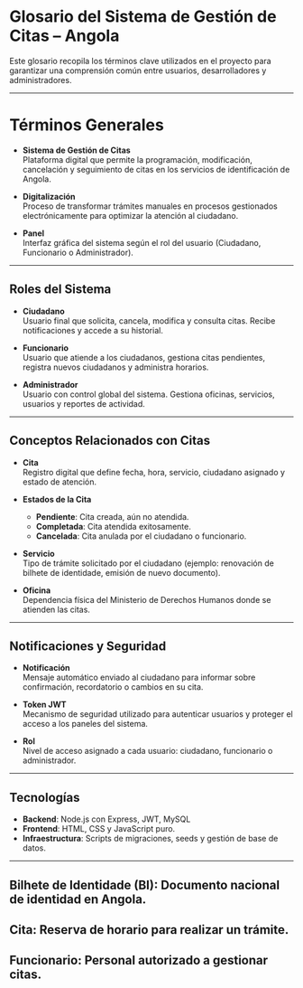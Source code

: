 #  Glosario del Sistema de Gestión de Citas – Angola

Este glosario recopila los términos clave utilizados en el proyecto para garantizar una comprensión común entre usuarios, desarrolladores y administradores.

---

# Términos Generales

- **Sistema de Gestión de Citas**  
  Plataforma digital que permite la programación, modificación, cancelación y seguimiento de citas en los servicios de identificación de Angola.

- **Digitalización**  
  Proceso de transformar trámites manuales en procesos gestionados electrónicamente para optimizar la atención al ciudadano.

- **Panel**  
  Interfaz gráfica del sistema según el rol del usuario (Ciudadano, Funcionario o Administrador).

---

##  Roles del Sistema

- **Ciudadano**  
  Usuario final que solicita, cancela, modifica y consulta citas. Recibe notificaciones y accede a su historial.

- **Funcionario**  
  Usuario que atiende a los ciudadanos, gestiona citas pendientes, registra nuevos ciudadanos y administra horarios.

- **Administrador**  
  Usuario con control global del sistema. Gestiona oficinas, servicios, usuarios y reportes de actividad.

---

##  Conceptos Relacionados con Citas

- **Cita**  
  Registro digital que define fecha, hora, servicio, ciudadano asignado y estado de atención.

- **Estados de la Cita**  
  - **Pendiente**: Cita creada, aún no atendida.  
  - **Completada**: Cita atendida exitosamente.  
  - **Cancelada**: Cita anulada por el ciudadano o funcionario.  

- **Servicio**  
  Tipo de trámite solicitado por el ciudadano (ejemplo: renovación de bilhete de identidade, emisión de nuevo documento).

- **Oficina**  
  Dependencia física del Ministerio de Derechos Humanos donde se atienden las citas.

---

##  Notificaciones y Seguridad

- **Notificación**  
  Mensaje automático enviado al ciudadano para informar sobre confirmación, recordatorio o cambios en su cita.

- **Token JWT**  
  Mecanismo de seguridad utilizado para autenticar usuarios y proteger el acceso a los paneles del sistema.

- **Rol**  
  Nivel de acceso asignado a cada usuario: ciudadano, funcionario o administrador.

---

##  Tecnologías

- **Backend**: Node.js con Express, JWT, MySQL  
- **Frontend**: HTML, CSS y JavaScript puro.    
- **Infraestructura**: Scripts de migraciones, seeds y gestión de base de datos.

---
## Bilhete de Identidade (BI): Documento nacional de identidad en Angola.
## Cita: Reserva de horario para realizar un trámite.
## Funcionario: Personal autorizado a gestionar citas.
